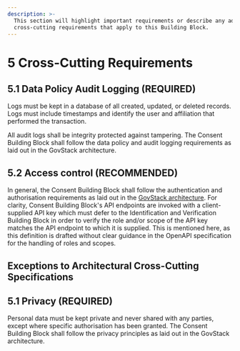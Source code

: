 ```yaml
---
description: >-
  This section will highlight important requirements or describe any additional
  cross-cutting requirements that apply to this Building Block.
---
```


# 5 Cross-Cutting Requirements

## 5.1 Data Policy Audit Logging (REQUIRED)

Logs must be kept in a database of all created, updated, or deleted records. Logs must include timestamps and identify the user and affiliation that performed the transaction.

All audit logs shall be integrity protected against tampering. The Consent Building Block shall follow the data policy and audit logging requirements as laid out in the GovStack architecture.

## 5.2 Access control (RECOMMENDED)

In general, the Consent Building Block shall follow the authentication and authorisation requirements as laid out in the [GovStack architecture](http://localhost:5000/s/39QVhd0jD6S29Isr7KGF/security-requirements/4-security-management#4.2.1.1-authentication-and-authorization). For clarity, Consent Building Block's API endpoints are invoked with a client-supplied API key which must defer to the Identification and Verification Building Block in order to verify the role and/or scope of the API key matches the API endpoint to which it is supplied. This is mentioned here, as this definition is drafted without clear guidance in the OpenAPI specification for the handling of roles and scopes.

## Exceptions to Architectural Cross-Cutting Specifications

## 5.1 Privacy (REQUIRED)

Personal data must be kept private and never shared with any parties, except where specific authorisation has been granted. The Consent Building Block shall follow the privacy principles as laid out in the GovStack architecture.
